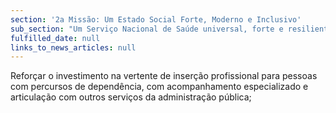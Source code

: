 ```yaml
---
section: '2a Missão: Um Estado Social Forte, Moderno e Inclusivo'
sub_section: "Um Serviço Nacional de Saúde universal, forte e resiliente"
fulfilled_date: null
links_to_news_articles: null
---
```


Reforçar o investimento na vertente de inserção profissional para pessoas com percursos de dependência, com acompanhamento especializado e articulação com outros serviços da administração pública;